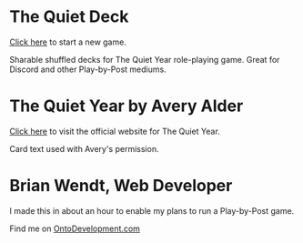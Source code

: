 # The Quiet Deck
[Click here](https://ontodevelopment.github.io/the-quiet-deck/) to start a new game.

Sharable shuffled decks for The Quiet Year role-playing game. Great for Discord and other Play-by-Post mediums.

# The Quiet Year by Avery Alder
[Click here](https://buriedwithoutceremony.com/the-quiet-year) to visit the official website for The Quiet Year.

Card text used with Avery's permission.

# Brian Wendt, Web Developer
I made this in about an hour to enable my plans to run a Play-by-Post game.

Find me on [OntoDevelopment.com](https://ontodevelopment.com/)
